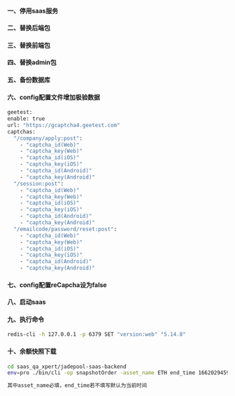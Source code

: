 #### 一、停用saas服务
#### 二、替换后端包
#### 三、替换前端包
#### 四、替换admin包
#### 五、备份数据库
#### 六、config配置文件增加极验数据
  ```bash
 geetest:
  enable: true
  url: "https://gcaptcha4.geetest.com"
  captchas:
    "/company/apply:post":
      - "captcha_id(Web)"
      - "captcha_key(Web)"
      - "captcha_id(iOS)"
      - "captcha_key(iOS)"
      - "captcha_id(Android)"
      - "captcha_key(Android)"
    "/session:post":
      - "captcha_id(Web)"
      - "captcha_key(Web)"
      - "captcha_id(iOS)"
      - "captcha_key(iOS)"
      - "captcha_id(Android)"
      - "captcha_key(Android)"
    "/emailcode/password/reset:post":
      - "captcha_id(Web)"
      - "captcha_key(Web)"
      - "captcha_id(iOS)"
      - "captcha_key(iOS)"
      - "captcha_id(Android)"
      - "captcha_key(Android)"
 ```
#### 七、config配置reCapcha设为false
#### 八、启动saas
#### 九、执行命令
 ```bash
 redis-cli -h 127.0.0.1 -p 6379 SET "version:web" "5.14.8"
 ```

#### 十、余额快照下载
 ```bash
cd saas_qa_xpert/jadepool-saas-backend
env=pro ./bin/cli -op snapshotOrder -asset_name ETH end_time 1662029459

其中asset_name必填，end_time若不填写默认为当前时间
 ```
